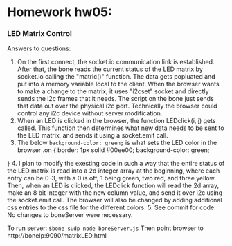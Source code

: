 # Homework hw05:    

### LED Matrix Control

Answers to questions:

1. On the first connect, the socket.io communication link is established. After that, the bone reads the current status of the LED matrix by socket.io calling the "matric()" function.  The data gets popluated and put into a memory variable local to the client.  When the browser wants to make a change to the matrix, it uses "i2cset" socket and directly sends the i2c frames that it needs. The script on the bone just sends that data out over the physical i2c port. Technically the browser could control any i2c device without server modification.
2. When an LED is clicked in the browser, the function LEDclick(i, j) gets called.  This function then determines what new data needs to be sent to the LED matrix, and sends it using a socket.emit call.
3. The below `background-color: green;` is what sets the LED color in the browser
.on {
	border: 1px solid #00ee00;
	background-color: green;

}
4. I plan to modify the exesting code in such a way that the entire status of the LED matrix is read into a 2d integer array at the beginning, where each entry can be 0-3, with a 0 is off, 1 being green, two red, and three yellow.  Then, when an LED is clicked, the LEDclick function will read the 2d array, make an 8 bit integer with the new column value, and send it over i2c using the socket.emit call. The browser will also be changed by adding additional css entries to the css file for the different colors.
5. See commit for code. No changes to boneServer were necessary.


To run server: `$bone sudp node boneServer.js`
Then point browser to http://boneip:9090/matrixLED.html

